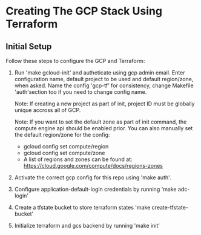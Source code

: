 # Creating The GCP Stack Using Terraform

## Initial Setup

Follow these steps to configure the GCP and Terraform:

1. Run 'make gcloud-init' and autheticate using gcp admin email. Enter configuration name, default project to be used and default region/zone, when asked. Name the config 'gcp-tf' for consistency, change Makefile 'auth'section too if you need to change config name.

   Note: If creating a new project as part of init, project ID must be globally unique accross all of GCP.

   Note: If you want to set the default zone as part of init command, the compute engine api should be enabled prior. You can also manually set the default region/zone for the config:
   * gcloud config set compute/region <REGION>
   * gcloud config set compute/zone <ZONE>
   * A list of regions and zones can be found at: https://cloud.google.com/compute/docs/regions-zones

2. Activate the correct gcp config for this repo using 'make auth'.
3. Configure application-default-login credentials by running 'make adc-login'
4. Create a tfstate bucket to store terraform states 'make create-tfstate-bucket'
5. Initialize terraform and gcs backend by running 'make init'

